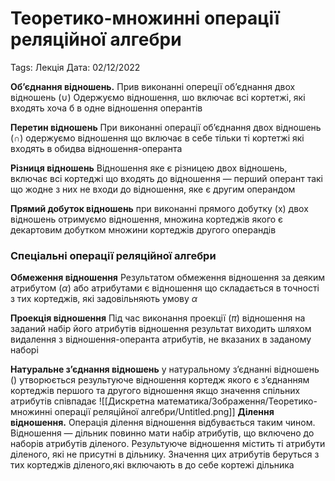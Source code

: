 # Теоретико-множинні операції реляційної алгебри

Tags: Лекція
Дата: 02/12/2022

********************************************Об’єднання відношень.******************************************** Прив виконанні опереції об’єднання двох відношень ($\cup$) Одержуємо відношення, шо включає всі кортетжі, які входять хоча б в одне відношення оперантів

************************************Перетин відношень************************************ При виконанні операції об’єднання двох відношень ($\cap$) одержуємо відношення що включає в себе тільки ті кортетжі які входять в обидва відношення-операнта

****************************************Різниця відношень****************************************  Відношення яке є різницею двох відношень, включає всі кортеджі що входять до відношення — перший оперант такі що жодне з них не входи до відношення, яке є другим операндом

**************************************************Прямий добуток відношень**************************************************  при виконанні прямого добутку (x) двох відношень отримуємо відношення, множина кортеджів якого є декартовим добутком множини кортеджів другого операндів

### Спеціальні операції реляційної алгебри

******************************************Обмеження відношення****************************************** Результатом обмеження відношення за деяким атрибутом ($\alpha$) або атрибутами є відношення що складається в точності з тих кортеджів, які задовільняють умову $\alpha$

****************************************Проекція відношення****************************************  Під час виконання проекції ($\pi$) відношення на заданий набір його атрибутів відношення результат виходить шляхом видалення з відношення-операнта атрибутів, не вказаних в заданому наборі

****************Натуральне з’єднання відношень**************** у натуральному з’єднанні відношень () утворюється результуюче відношення кортедж якого є з’єднанням кортеджів першого та другого відношення якщо значення спільних атрибутів співпадає
![[Дискретна математика/Зображення/Теоретико-множинні операції реляційної алгебри/Untitled.png]]
**************************************Ділення відношення.**************************************  Операція ділення відношення відбувається таким чином. Відношення — дільник повинно мати набір атрибутів, що включено до наборів атрибутів діленого. Результуюче відношення містить ті атрибути діленого, які не присутні в дільнику. Значення цих атрибутів беруться з тих кортеджів діленого,які включають в до себе кортежі дільника

